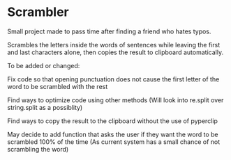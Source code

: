 Scrambler
=========
Small project made to pass time after finding a friend who hates typos.

Scrambles the letters inside the words of sentences while leaving the first and last characters alone, then copies the result to clipboard automatically.

To be added or changed:

Fix code so that opening punctuation does not cause the first letter of the word to be scrambled with the rest

Find ways to optimize code using other methods (Will look into re.split over string.split as a possiblity)

Find ways to copy the result to the clipboard without the use of pyperclip

May decide to add function that asks the user if they want the word to be scrambled 100% of the time
(As current system has a small chance of not scrambling the word)

